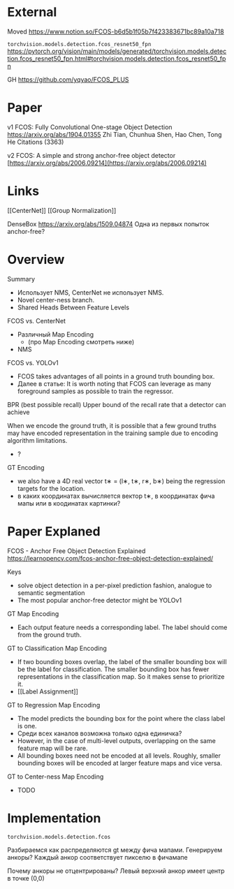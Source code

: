 
# External

Moved
https://www.notion.so/FCOS-b6d5b1f05b7f423383671bc89a10a718

`torchvision.models.detection.fcos_resnet50_fpn`
https://pytorch.org/vision/main/models/generated/torchvision.models.detection.fcos_resnet50_fpn.html#torchvision.models.detection.fcos_resnet50_fpn

GH
https://github.com/yqyao/FCOS_PLUS

# Paper

v1
FCOS: Fully Convolutional One-stage Object Detection
https://arxiv.org/abs/1904.01355
Zhi Tian, Chunhua Shen, Hao Chen, Tong He
Citations (3363)

v2
FCOS: A simple and strong anchor-free object detector
[https://arxiv.org/abs/2006.09214](https://arxiv.org/abs/2006.09214)


# Links

[[CenterNet]]
[[Group Normalization]]

DenseBox
https://arxiv.org/abs/1509.04874
Одна из первых попыток anchor-free?

# Overview

Summary
- Использует NMS, CenterNet не использует NMS.
- Novel center-ness branch.
- Shared Heads Between Feature Levels

FCOS vs. CenterNet
- Различный Map Encoding
	- (про Map Encoding смотреть ниже)
- NMS

FCOS vs. YOLOv1
- FCOS takes advantages of all points in a ground truth bounding box.
- Далее в статье: It is worth noting that FCOS can leverage as many foreground samples as possible to train the regressor.

BPR (best possible recall)
Upper bound of the recall rate that a detector can achieve

When we encode the ground truth, it is possible that a few ground truths may have encoded representation in the training sample due to encoding algorithm limitations.
- ?

GT Encoding
- we also have a 4D real vector t∗ = (l∗, t∗, r∗, b∗) being the regression targets for the location.
- в каких координатах вычисляется вектор t∗, в координатах фича мапы или в коодинатах картинки?

# Paper Explaned

FCOS - Anchor Free Object Detection Explained
https://learnopencv.com/fcos-anchor-free-object-detection-explained/

Keys
- solve object detection in a per-pixel prediction fashion, analogue to semantic segmentation
- The most popular anchor-free detector might be YOLOv1

GT Map Encoding
- Each output feature needs a corresponding label. The label should come from the ground truth.

GT to Classification Map Encoding
- If two bounding boxes overlap, the label of the smaller bounding box will be the label for classification. The smaller bounding box has fewer representations in the classification map. So it makes sense to prioritize it.
- [[Label Assignment]]

GT to Regression Map Encoding
- The model predicts the bounding box for the point where the class label is one.
- Среди всех каналов возможна только одна единичка?
- However, in the case of multi-level outputs, overlapping on the same feature map will be rare.
- All bounding boxes need not be encoded at all levels. Roughly, smaller bounding boxes will be encoded at larger feature maps and vice versa.

GT to Center-ness Map Encoding
- TODO

# Implementation

`torchvision.models.detection.fcos`

Разбираемся как распределяются gt между фича мапами.
Генерируем анкоры?
Каждый анкор соответствует пикселю в фичамапе

Почему анкоры не отцентрированы? Левый верхний анкор имеет центр в точке (0,0)